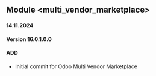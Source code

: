 ## Module <multi_vendor_marketplace>

#### 14.11.2024
#### Version 16.0.1.0.0
#### ADD
- Initial commit for Odoo Multi Vendor Marketplace
